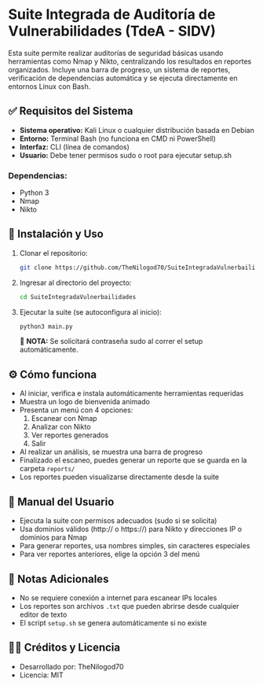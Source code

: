 # Suite Integrada de Auditoría de Vulnerabilidades (TdeA - SIDV)

Esta suite permite realizar auditorías de seguridad básicas usando herramientas como Nmap y Nikto, centralizando los resultados en reportes organizados. Incluye una barra de progreso, un sistema de reportes, verificación de dependencias automática y se ejecuta directamente en entornos Linux con Bash.

## ✅ Requisitos del Sistema

- **Sistema operativo:** Kali Linux o cualquier distribución basada en Debian
- **Entorno:** Terminal Bash (no funciona en CMD ni PowerShell)
- **Interfaz:** CLI (línea de comandos)
- **Usuario:** Debe tener permisos sudo o root para ejecutar setup.sh

### Dependencias:
- Python 3
- Nmap
- Nikto

## 🚀 Instalación y Uso

1. Clonar el repositorio:

   ```bash
   git clone https://github.com/TheNilogod70/SuiteIntegradaVulnerbailidades.git
   ```

2. Ingresar al directorio del proyecto:

   ```bash
   cd SuiteIntegradaVulnerbailidades
   ```

3. Ejecutar la suite (se autoconfigura al inicio):

   ```bash
   python3 main.py
   ```

   🔐 **NOTA:** Se solicitará contraseña sudo al correr el setup automáticamente.

## ⚙️ Cómo funciona

- Al iniciar, verifica e instala automáticamente herramientas requeridas
- Muestra un logo de bienvenida animado
- Presenta un menú con 4 opciones:
   1. Escanear con Nmap
   2. Analizar con Nikto
   3. Ver reportes generados
   4. Salir
- Al realizar un análisis, se muestra una barra de progreso
- Finalizado el escaneo, puedes generar un reporte que se guarda en la carpeta `reports/`
- Los reportes pueden visualizarse directamente desde la suite

## 📘 Manual del Usuario

- Ejecuta la suite con permisos adecuados (sudo si se solicita)
- Usa dominios válidos (http:// o https://) para Nikto y direcciones IP o dominios para Nmap
- Para generar reportes, usa nombres simples, sin caracteres especiales
- Para ver reportes anteriores, elige la opción 3 del menú

## 📝 Notas Adicionales

- No se requiere conexión a internet para escanear IPs locales
- Los reportes son archivos `.txt` que pueden abrirse desde cualquier editor de texto
- El script `setup.sh` se genera automáticamente si no existe

## 👨‍💻 Créditos y Licencia

- Desarrollado por: TheNilogod70
- Licencia: MIT 